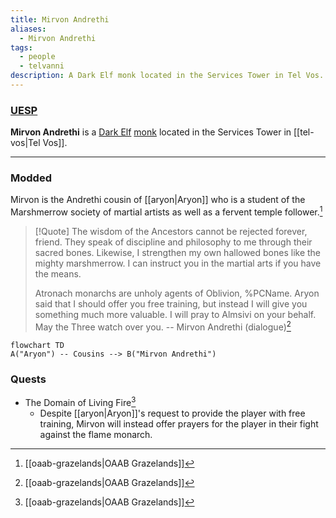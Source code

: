 ```yaml
---
title: Mirvon Andrethi
aliases:
  - Mirvon Andrethi
tags:
  - people
  - telvanni
description: A Dark Elf monk located in the Services Tower in Tel Vos.
---
```

### [UESP](https://en.uesp.net/wiki/Morrowind:Mirvon_Andrethi)
**Mirvon Andrethi** is a [Dark Elf](https://en.uesp.net/wiki/Morrowind:Dark_Elf "Morrowind:Dark Elf") [monk](https://en.uesp.net/wiki/Morrowind:Monk_Service "Morrowind:Monk Service") located in the Services Tower in [[tel-vos|Tel Vos]].

***
### Modded
Mirvon is the Andrethi cousin of [[aryon|Aryon]] who is a student of the Marshmerrow society of martial artists as well as a fervent temple follower.[^1]

> [!Quote]
> The wisdom of the Ancestors cannot be rejected forever, friend. They speak of discipline and philosophy to me through their sacred bones. Likewise, I strengthen my own hallowed bones like the mighty marshmerrow. I can instruct you in the martial arts if you have the means.
> 
> Atronach monarchs are unholy agents of Oblivion, %PCName. Aryon said that I should offer you free training, but instead I will give you something much more valuable. I will pray to Almsivi on your behalf. May the Three watch over you.
> -- Mirvon Andrethi (dialogue)[^1]

```mermaid
flowchart TD
A("Aryon") -- Cousins --> B("Mirvon Andrethi")
```
### Quests
* The Domain of Living Fire[^1]
	* Despite [[aryon|Aryon]]'s request to provide the player with free training, Mirvon will instead offer prayers for the player in their fight against the flame monarch.

[^1]: [[oaab-grazelands|OAAB Grazelands]]